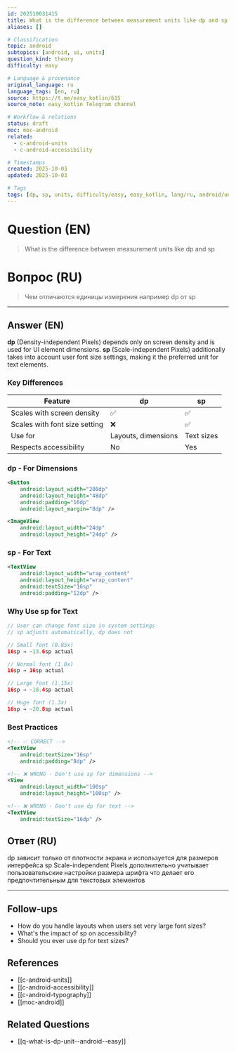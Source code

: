 ```yaml
---
id: 202510031415
title: What is the difference between measurement units like dp and sp / Чем отличаются единицы измерения например dp от sp
aliases: []

# Classification
topic: android
subtopics: [android, ui, units]
question_kind: theory
difficulty: easy

# Language & provenance
original_language: ru
language_tags: [en, ru]
source: https://t.me/easy_kotlin/615
source_note: easy_kotlin Telegram channel

# Workflow & relations
status: draft
moc: moc-android
related:
  - c-android-units
  - c-android-accessibility

# Timestamps
created: 2025-10-03
updated: 2025-10-03

# Tags
tags: [dp, sp, units, difficulty/easy, easy_kotlin, lang/ru, android/units, android/ui]
---
```


# Question (EN)
> What is the difference between measurement units like dp and sp

# Вопрос (RU)
> Чем отличаются единицы измерения например dp от sp

---

## Answer (EN)

**dp** (Density-independent Pixels) depends only on screen density and is used for UI element dimensions. **sp** (Scale-independent Pixels) additionally takes into account user font size settings, making it the preferred unit for text elements.

### Key Differences

| Feature | dp | sp |
|---------|----|----|
| Scales with screen density | ✅ | ✅ |
| Scales with font size setting | ❌ | ✅ |
| Use for | Layouts, dimensions | Text sizes |
| Respects accessibility | No | Yes |

### dp - For Dimensions

```xml
<Button
    android:layout_width="200dp"
    android:layout_height="48dp"
    android:padding="16dp"
    android:layout_margin="8dp" />

<ImageView
    android:layout_width="24dp"
    android:layout_height="24dp" />
```

### sp - For Text

```xml
<TextView
    android:layout_width="wrap_content"
    android:layout_height="wrap_content"
    android:textSize="16sp"
    android:padding="12dp" />
```

### Why Use sp for Text

```kotlin
// User can change font size in system settings
// sp adjusts automatically, dp does not

// Small font (0.85x)
16sp → ~13.6sp actual

// Normal font (1.0x)
16sp → 16sp actual

// Large font (1.15x)
16sp → ~18.4sp actual

// Huge font (1.3x)
16sp → ~20.8sp actual
```

### Best Practices

```xml
<!-- ✅ CORRECT -->
<TextView
    android:textSize="16sp"
    android:padding="8dp" />

<!-- ❌ WRONG - Don't use sp for dimensions -->
<View
    android:layout_width="100sp"
    android:layout_height="100sp" />

<!-- ❌ WRONG - Don't use dp for text -->
<TextView
    android:textSize="16dp" />
```

## Ответ (RU)

dp зависит только от плотности экрана и используется для размеров интерфейса sp Scale-independent Pixels дополнительно учитывает пользовательские настройки размера шрифта что делает его предпочтительным для текстовых элементов

---

## Follow-ups
- How do you handle layouts when users set very large font sizes?
- What's the impact of sp on accessibility?
- Should you ever use dp for text sizes?

## References
- [[c-android-units]]
- [[c-android-accessibility]]
- [[c-android-typography]]
- [[moc-android]]

## Related Questions
- [[q-what-is-dp-unit--android--easy]]
